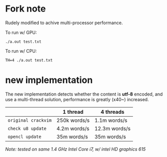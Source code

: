 # Fork note

Rudely modified to achive multi-processor performance.

To run w/ GPU:
```
./a.out test.txt
```

To run w/ CPU:

```
TH=4 ./a.out test.txt
```

# new implementation

The new implementation detects whether the content is **utf-8** encoded, and use a multi-thread solution, performance is greatly (x40~) increased.

|                     | 1 thread     | 4 threads     |
| ------------------- | ------------ | ------------- |
| `original crackvim` | 250k words/s | 1.1m words/s  |
| `check u8 update`   | 4.2m words/s | 12.3m words/s |
| `opencl update`     | 35m words/s  | 35m words/s   |

_Note: tested on same 1.4 GHz Intel Core i7, w/ intel HD graphics 615_
